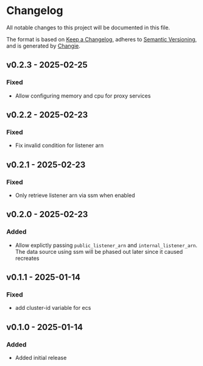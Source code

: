 # Changelog
All notable changes to this project will be documented in this file.

The format is based on [Keep a Changelog](https://keepachangelog.com/en/1.0.0/),
adheres to [Semantic Versioning](https://semver.org/spec/v2.0.0.html),
and is generated by [Changie](https://github.com/miniscruff/changie).


## v0.2.3 - 2025-02-25
### Fixed
* Allow configuring memory and cpu for proxy services

## v0.2.2 - 2025-02-23
### Fixed
* Fix invalid condition for listener arn

## v0.2.1 - 2025-02-23
### Fixed
* Only retrieve listener arn via ssm when enabled

## v0.2.0 - 2025-02-23
### Added
* Allow explictly passing `public_listener_arn` and `internal_listener_arn`. The data source using ssm will be phased out later since it caused recreates

## v0.1.1 - 2025-01-14
### Fixed
* add cluster-id variable for ecs

## v0.1.0 - 2025-01-14
### Added
* Added initial release
